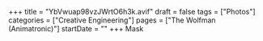 +++
title = "YbVwuap98vzJWrtO6h3k.avif"
draft = false
tags = ["Photos"]
categories = ["Creative Engineering"]
pages = ["The Wolfman (Animatronic)"]
startDate = ""
+++
Mask
